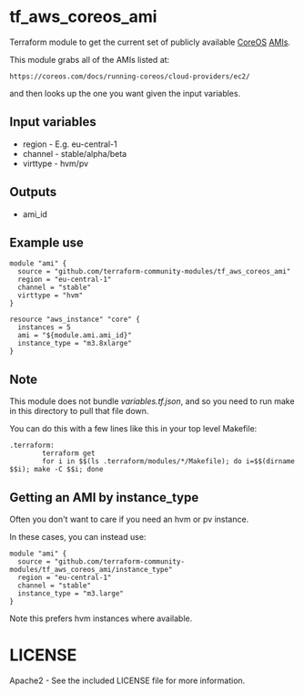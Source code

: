 tf_aws_coreos_ami
=================

Terraform module to get the current set of publicly available [CoreOS](https://coreos.com/) [AMIs](https://coreos.com/docs/running-coreos/cloud-providers/ec2/).

This module grabs all of the AMIs listed at:

    https://coreos.com/docs/running-coreos/cloud-providers/ec2/

and then looks up the one you want given the input variables.

## Input variables

  * region - E.g. eu-central-1
  * channel - stable/alpha/beta 
  * virttype - hvm/pv

## Outputs

  * ami_id

## Example use

    module "ami" {
      source = "github.com/terraform-community-modules/tf_aws_coreos_ami"
      region = "eu-central-1"
      channel = "stable"
      virttype = "hvm"
    }

    resource "aws_instance" "core" {
      instances = 5
      ami = "${module.ami.ami_id}"
      instance_type = "m3.8xlarge"
    }

## Note

This module does not bundle _variables.tf.json_, and so you need to run make in this directory to pull
that file down.

You can do this with a few lines like this in your top level Makefile:

    .terraform:
            terraform get
            for i in $$(ls .terraform/modules/*/Makefile); do i=$$(dirname $$i); make -C $$i; done

## Getting an AMI by instance_type

Often you don't want to care if you need an hvm or pv instance.

In these cases, you can instead use:

    module "ami" {
      source = "github.com/terraform-community-modules/tf_aws_coreos_ami/instance_type"
      region = "eu-central-1"
      channel = "stable"
      instance_type = "m3.large"
    }

Note this prefers hvm instances where available.

# LICENSE

Apache2 - See the included LICENSE file for more information.

